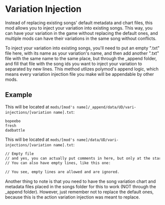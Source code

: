 # Variation Injection

Instead of replacing existing songs' default metadata and chart files, this mod allows you to inject your variation into existing songs. This way, you can have your variation in the game without replacing the default ones, and multiple mods can have their variations in the same song without conflicts.

To inject your variation into existing songs, you'll need to put an empty ".txt" file here, with its name as your variation's name, and then add another ".txt" file with the same name to the same place, but through the _append folder, and fill that file with the song ids you want to inject your variation to separated by new lines. This method utlizes polymod's append logic, which means every variation injection file you make will be appendable by other mods.

## Example

This will be located at `mods/[mod's name]/_append/data/UD/vari-injections/[variation name].txt`:
```txt
bopeebo
fresh
dadbattle
```

This will be located at `mods/[mod's name]/data/UD/vari-injections/[variation name].txt`:
```txt
// Empty file
// and yes, you can actually put comments in here, but only at the start of the line
// You can also have empty lines, like this one:

// You see, empty lines are allowed and are ignored.
```

Another thing to note is that you need to have the song variation chart and metadata files placed in the songs folder for this to work (NOT through the _append folder). However, just remember not to replace the default ones, because this is the action variation injection was meant to replace.
